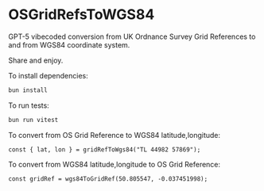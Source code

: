 # OSGridRefsToWGS84

GPT-5 vibecoded conversion from UK Ordnance Survey Grid References to and from WGS84 coordinate system.

Share and enjoy.

To install dependencies:

```bash
bun install
```

To run tests:

```bash
bun run vitest
```

To convert from OS Grid Reference to WGS84 latitude,longitude:

```
const { lat, lon } = gridRefToWgs84("TL 44982 57869");
```

To convert from WGS84 latitude,longitude to OS Grid Reference:

```
const gridRef = wgs84ToGridRef(50.805547, -0.037451998);
```